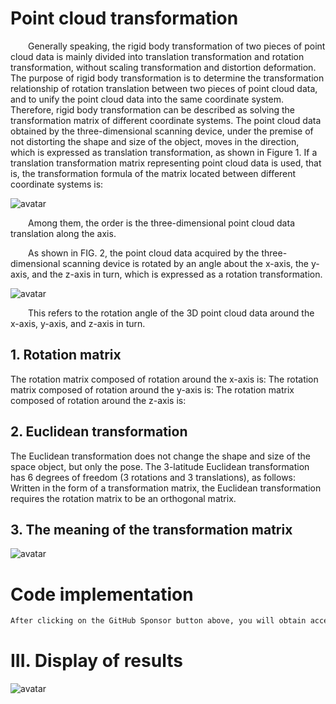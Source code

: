 #  Point cloud transformation 

   Generally speaking, the rigid body transformation of two pieces of point cloud data is mainly divided into translation transformation and rotation transformation, without scaling transformation and distortion deformation. The purpose of rigid body transformation is to determine the transformation relationship of rotation translation between two pieces of point cloud data, and to unify the point cloud data into the same coordinate system. Therefore, rigid body transformation can be described as solving the transformation matrix of different coordinate systems. The point cloud data obtained by the three-dimensional scanning device, under the premise of not distorting the shape and size of the object, moves in the direction, which is expressed as translation transformation, as shown in Figure 1. If a translation transformation matrix representing point cloud data is used, that is, the transformation formula of the matrix located between different coordinate systems is: 

 ![avatar]( 20210516203628756.png) 

    Among them, the order is the three-dimensional point cloud data translation along the axis.  

   As shown in FIG. 2, the point cloud data acquired by the three-dimensional scanning device is rotated by an angle about the x-axis, the y-axis, and the z-axis in turn, which is expressed as a rotation transformation. 

 ![avatar]( 20210516204926218.png) 

    This refers to the rotation angle of the 3D point cloud data around the x-axis, y-axis, and z-axis in turn.  

##  1. Rotation matrix 

 The rotation matrix composed of rotation around the x-axis is: The rotation matrix composed of rotation around the y-axis is: The rotation matrix composed of rotation around the z-axis is: 

##  2. Euclidean transformation 

 The Euclidean transformation does not change the shape and size of the space object, but only the pose. The 3-latitude Euclidean transformation has 6 degrees of freedom (3 rotations and 3 translations), as follows: Written in the form of a transformation matrix, the Euclidean transformation requires the rotation matrix to be an orthogonal matrix. 

##  3. The meaning of the transformation matrix 

 ![avatar]( 2021020521363056.png) 

#  Code implementation 

  ```python  
After clicking on the GitHub Sponsor button above, you will obtain access permissions to my private code repository ( https://github.com/slowlon/my_code_bar ) to view this blog code. By searching the code number of this blog, you can find the code you need, code number is: 202402030957422783
  ```  
#  III. Display of results 

 ![avatar]( 20210205200636928.png) 

